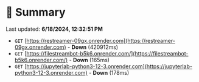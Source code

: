 # 📖 Summary
Last updated: **6/18/2024, 12:32:51 PM**

- `GET` [https://restreamer-09gx.onrender.com](https://restreamer-09gx.onrender.com) - **Down** (420912ms)
- `GET` [https://filestreambot-b5k6.onrender.com/](https://filestreambot-b5k6.onrender.com/) - **Down** (165ms)
- `GET` [https://jupyterlab-python3-12-3.onrender.com](https://jupyterlab-python3-12-3.onrender.com) - **Down** (178ms)
